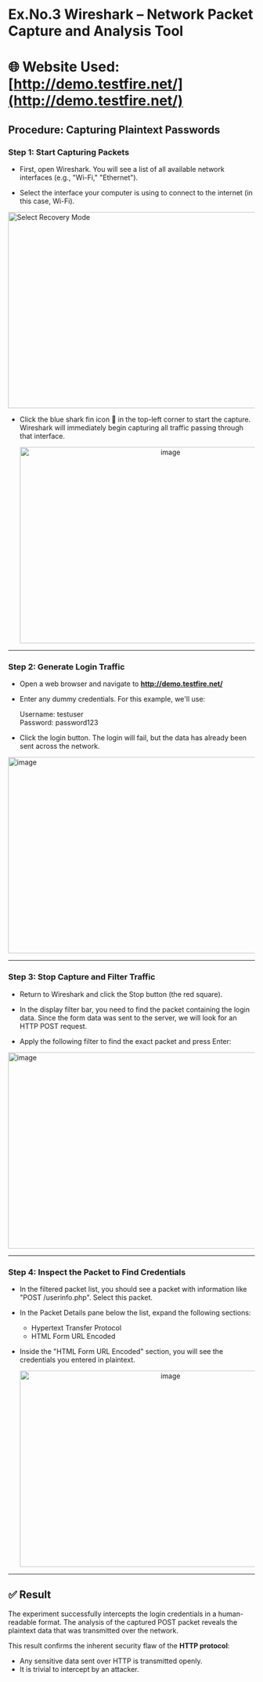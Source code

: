 #   Ex.No.3   Wireshark – Network Packet Capture and Analysis Tool<br>

# 🌐 Website Used: [http://demo.testfire.net/](http://demo.testfire.net/)
## Procedure: Capturing Plaintext Passwords

### Step 1: Start Capturing Packets

- First, open Wireshark. You will see a list of all available network interfaces (e.g., "Wi-Fi," "Ethernet").

- Select the interface your computer is using to connect to the internet (in this case, Wi-Fi).

  <p align="center">
 <img src="../assets/wir1.png" alt="Select Recovery Mode" width="600" height="400">
  </p>

- Click the blue shark fin icon 🦈 in the top-left corner to start the capture. Wireshark will immediately begin capturing all traffic passing through that interface.

  <p align="center">
  <img width="600" height="400" alt="image" src="../assets/wir4.png" />
 </p>

---

### Step 2: Generate Login Traffic

- Open a web browser and navigate to **http://demo.testfire.net/**

- Enter any dummy credentials. For this example, we'll use:

   Username: testuser  
   Password: password123  

- Click the login button. The login will fail, but the data has already been sent across the network.

  <p align="center">
<img width="600" height="400" alt="image" src="../assets/wir2.png" />
 </p>

---

### Step 3: Stop Capture and Filter Traffic

- Return to Wireshark and click the Stop button (the red square).

- In the display filter bar, you need to find the packet containing the login data. Since the form data was sent to the server, we will look for an HTTP POST request.

- Apply the following filter to find the exact packet and press Enter:

  <p align="center">
<img width="600" height="400" alt="image" src="../assets/wir6.png" />
 </p>

---

### Step 4: Inspect the Packet to Find Credentials 

- In the filtered packet list, you should see a packet with information like "POST /userinfo.php". Select this packet.

- In the Packet Details pane below the list, expand the following sections:

  - Hypertext Transfer Protocol  
  - HTML Form URL Encoded  

- Inside the "HTML Form URL Encoded" section, you will see the credentials you entered in plaintext.

  <p align="center">
  <img width="600" height="400" alt="image" src="../assets/wir3.png" />
 </p>

---

## ✅ Result

The experiment successfully intercepts the login credentials in a human-readable format. The analysis of the captured POST packet reveals the plaintext data that was transmitted over the network.

This result confirms the inherent security flaw of the **HTTP protocol**:  
- Any sensitive data sent over HTTP is transmitted openly.  
- It is trivial to intercept by an attacker.  

